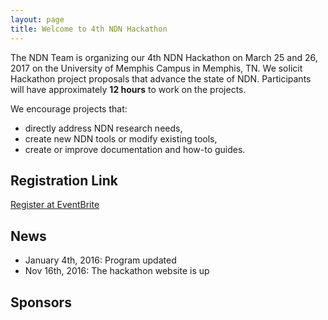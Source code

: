 ```yaml
---
layout: page
title: Welcome to 4th NDN Hackathon
---
```


The NDN Team is organizing our 4th NDN Hackathon on March 25 and 26, 2017 on the University of Memphis Campus in Memphis, TN.  We solicit Hackathon project proposals that advance the state of NDN.  Participants will have approximately **12 hours** to work on the projects.

We encourage projects that:

 - directly address NDN research needs,
 - create new NDN tools or modify existing tools,
 - create or improve documentation and how-to guides.


## Registration Link

[Register at EventBrite](https://www.eventbrite.com/e/4th-ndn-hackathon-tickets-29700938306)

## News

- January 4th, 2016: Program updated
- Nov 16th, 2016: The hackathon website is up

## Sponsors

